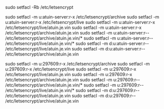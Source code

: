 sudo setfacl -Rb /etc/letsencrypt

sudo setfacl -m u:atuin-server:r-x /etc/letsencrypt/archive
sudo setfacl -m u:atuin-server:r-x /etc/letsencrypt/live
sudo setfacl -m u:atuin-server:r-x /etc/letsencrypt/live/atuin.je.vin
sudo setfacl -m u:atuin-server:r-x /etc/letsencrypt/archive/atuin.je.vin
sudo setfacl -m u:atuin-server:r-- /etc/letsencrypt/archive/atuin.je.vin/*
sudo setfacl -m u:atuin-server:r-- /etc/letsencrypt/live/atuin.je.vin/*
sudo setfacl -m d:u:atuin-server:r-- /etc/letsencrypt/live/atuin.je.vin
sudo setfacl -m d:u:atuin-server:r-- /etc/letsencrypt/archive/atuin.je.vin

sudo setfacl -m u:297609:r-x /etc/letsencrypt/archive
sudo setfacl -m u:297609:r-x /etc/letsencrypt/live
sudo setfacl -m u:297609:r-x /etc/letsencrypt/live/atuin.je.vin
sudo setfacl -m u:297609:r-x /etc/letsencrypt/archive/atuin.je.vin
sudo setfacl -m u:297609:r-- /etc/letsencrypt/archive/atuin.je.vin/*
sudo setfacl -m u:297609:r-- /etc/letsencrypt/live/atuin.je.vin/*
sudo setfacl -m d:u:297609:r-- /etc/letsencrypt/live/atuin.je.vin
sudo setfacl -m d:u:297609:r-- /etc/letsencrypt/archive/atuin.je.vin
